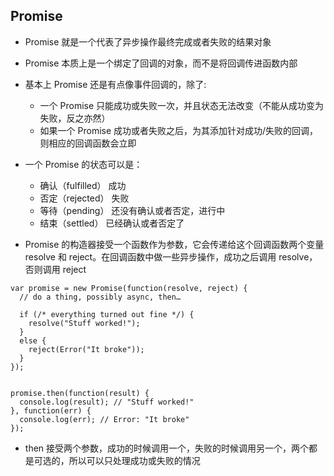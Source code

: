 ## Promise

- Promise 就是一个代表了异步操作最终完成或者失败的结果对象
- Promise 本质上是一个绑定了回调的对象，而不是将回调传进函数内部
- 基本上 Promise 还是有点像事件回调的，除了:
  - 一个 Promise 只能成功或失败一次，并且状态无法改变（不能从成功变为失败，反之亦然）
  - 如果一个 Promise 成功或者失败之后，为其添加针对成功/失败的回调，则相应的回调函数会立即
- 一个 Promise 的状态可以是：

  - 确认（fulfilled） 成功
  - 否定（rejected） 失败
  - 等待（pending） 还没有确认或者否定，进行中
  - 结束（settled） 已经确认或者否定了

- Promise 的构造器接受一个函数作为参数，它会传递给这个回调函数两个变量 resolve 和 reject。在回调函数中做一些异步操作，成功之后调用 resolve，否则调用 reject

```
var promise = new Promise(function(resolve, reject) {
  // do a thing, possibly async, then…

  if (/* everything turned out fine */) {
    resolve("Stuff worked!");
  }
  else {
    reject(Error("It broke"));
  }
});


promise.then(function(result) {
  console.log(result); // "Stuff worked!"
}, function(err) {
  console.log(err); // Error: "It broke"
});
```

- then 接受两个参数，成功的时候调用一个，失败的时候调用另一个，两个都是可选的，所以可以只处理成功或失败的情况
